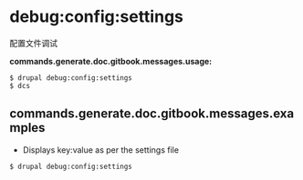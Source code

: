 # debug:config:settings
配置文件调试

**commands.generate.doc.gitbook.messages.usage:**
```
$ drupal debug:config:settings
$ dcs  
```

## commands.generate.doc.gitbook.messages.examples
* Displays key:value as per the settings file
```
$ drupal debug:config:settings

```
